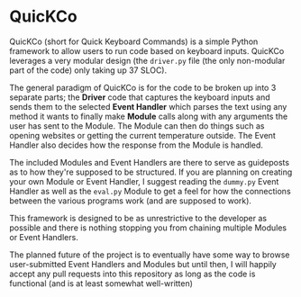 # QuicKCo

QuicKCo (short for Quick Keyboard Commands) is a simple Python framework to allow users to run code based on keyboard inputs. 
QuicKCo leverages a very modular design (the ``driver.py`` file (the only non-modular part of the code) only taking up 37 SLOC). 

The general paradigm of QuicKCo is for the code to be broken up into 3 separate parts; the **Driver** code that captures the
keyboard inputs and sends them to the selected **Event Handler** which parses the text using any method it wants to 
finally make **Module** calls along with any arguments the user has sent to the Module. The Module can then do things
such as opening websites or getting the current temperature outside. The Event Handler also decides how the response
from the Module is handled.

The included Modules and Event Handlers are there to serve as guideposts as to how they're supposed to be structured.
If you are planning on creating your own Module or Event Handler, I suggest reading the ``dummy.py`` Event Handler as well
as the ``eval.py`` Module to get a feel for how the connections between the various programs work (and are supposed to work).

This framework is designed to be as unrestrictive to the developer as possible and there is nothing stopping you from chaining
multiple Modules or Event Handlers.

The planned future of the project is to eventually have some way to browse user-submitted Event Handlers and Modules 
but until then, I will happily accept any pull requests into this repository as long as the code is functional (and 
is at least somewhat well-written)
